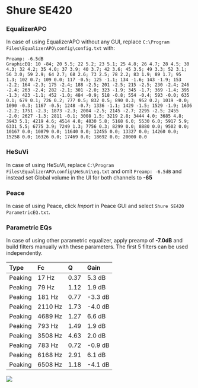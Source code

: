 # Shure SE420

### EqualizerAPO
In case of using EqualizerAPO without any GUI, replace `C:\Program Files\EqualizerAPO\config\config.txt`
with:
```
Preamp: -6.5dB
GraphicEQ: 10 -84; 20 5.5; 22 5.2; 23 5.1; 25 4.8; 26 4.7; 28 4.5; 30 4.3; 32 4.2; 35 4.0; 37 3.9; 40 3.7; 42 3.6; 45 3.5; 49 3.3; 52 3.1; 56 3.0; 59 2.9; 64 2.7; 68 2.6; 73 2.5; 78 2.2; 83 1.9; 89 1.7; 95 1.3; 102 0.7; 109 0.0; 117 -0.5; 125 -1.1; 134 -1.6; 143 -1.9; 153 -2.2; 164 -2.3; 175 -2.4; 188 -2.5; 201 -2.5; 215 -2.5; 230 -2.4; 246 -2.4; 263 -2.4; 282 -2.1; 301 -2.0; 323 -1.9; 345 -1.7; 369 -1.4; 395 -1.3; 423 -1.1; 452 -1.0; 484 -0.9; 518 -0.8; 554 -0.4; 593 -0.0; 635 0.1; 679 0.1; 726 0.2; 777 0.5; 832 0.5; 890 0.3; 952 0.2; 1019 -0.0; 1090 -0.3; 1167 -0.5; 1248 -0.7; 1336 -1.1; 1429 -1.5; 1529 -1.9; 1636 -2.2; 1751 -2.3; 1873 -2.3; 2004 -2.5; 2145 -2.7; 2295 -2.5; 2455 -2.0; 2627 -1.3; 2811 -0.1; 3008 1.5; 3219 2.8; 3444 4.0; 3685 4.8; 3943 5.1; 4219 4.6; 4514 4.8; 4830 5.8; 5168 6.0; 5530 6.0; 5917 5.9; 6331 5.5; 6775 3.9; 7249 1.3; 7756 0.3; 8299 0.0; 8880 0.0; 9502 0.0; 10167 0.0; 10879 0.0; 11640 0.0; 12455 0.0; 13327 0.0; 14260 0.0; 15258 0.0; 16326 0.0; 17469 0.0; 18692 0.0; 20000 0.0
```

### HeSuVi
In case of using HeSuVi, replace `C:\Program Files\EqualizerAPO\config\HeSuVi\eq.txt` and omit `Preamp:
-6.5dB` and instead set Global volume in the UI for both channels to **-65**

### Peace
In case of using Peace, click *Import* in Peace GUI and select `Shure SE420 ParametricEQ.txt`.

### Parametric EQs
In case of using other parametric equalizer, apply preamp of **-7.0dB** and build filters manually with
these parameters. The first 5 filters can be used independently.

| Type    | Fc      |    Q | Gain    |
|:--------|:--------|:-----|:--------|
| Peaking | 17 Hz   | 0.37 | 5.3 dB  |
| Peaking | 79 Hz   | 1.12 | 1.9 dB  |
| Peaking | 181 Hz  | 0.77 | -3.3 dB |
| Peaking | 2110 Hz | 1.73 | -4.0 dB |
| Peaking | 4689 Hz | 1.27 | 6.6 dB  |
| Peaking | 793 Hz  | 1.49 | 1.9 dB  |
| Peaking | 3508 Hz | 4.63 | 2.0 dB  |
| Peaking | 783 Hz  | 0.72 | -0.9 dB |
| Peaking | 6168 Hz | 2.91 | 6.1 dB  |
| Peaking | 6508 Hz | 1.18 | -4.1 dB |

![](https://raw.githubusercontent.com/jaakkopasanen/AutoEq/master/results/headphonecom/sbaf-serious/Shure%20SE420/Shure%20SE420.png)